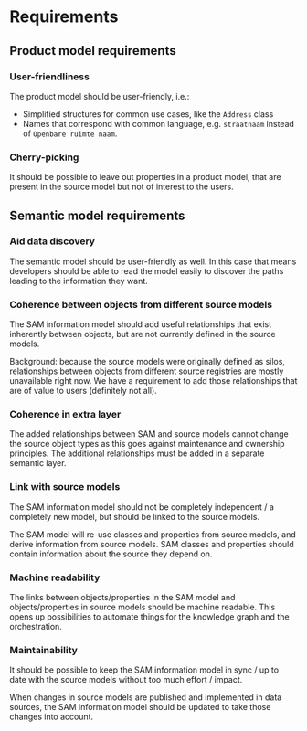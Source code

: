 # Requirements

## Product model requirements

### User-friendliness
The product model should be user-friendly, i.e.: 
- Simplified structures for common use cases, like the `Address` class 
- Names that correspond with common language, e.g. `straatnaam` instead of `Openbare ruimte naam`. 

### Cherry-picking
It should be possible to leave out properties in a product model, that are present in the source model but not of interest to the users. 

## Semantic model requirements

### Aid data discovery
The semantic model should be user-friendly as well. In this case that means developers should be able to read the model easily to discover the paths leading to the information they want. 

### Coherence between objects from different source models
The SAM information model should add useful relationships that exist inherently between objects, but are not currently defined in the source models. 

Background: because the source models were originally defined as silos, relationships between objects from different source registries are mostly unavailable right now. We have a requirement to add those relationships that are of value to users (definitely not all). 

### Coherence in extra layer
The added relationships between SAM and source models cannot change the source object types as this goes against maintenance and ownership principles. The additional relationships must be added in a separate semantic layer. 

### Link with source models
The SAM information model should not be completely independent / a completely new model, but should be linked to the source models.

The SAM model will re-use classes and properties from source models, and derive information from source models. SAM classes and properties should contain information about the source they depend on. 

### Machine readability
The links between objects/properties in the SAM model and objects/properties in source models should be machine readable. This opens up possibilities to automate things for the knowledge graph and the orchestration. 

### Maintainability
It should be possible to keep the SAM information model in sync / up to date with the source models without too much effort / impact. 

When changes in source models are published and implemented in data sources, the SAM information model should be updated to take those changes into account. 
